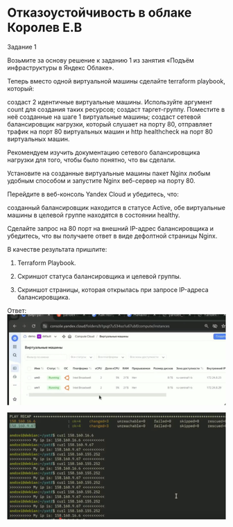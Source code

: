 # Отказоустойчивость в облаке Королев Е.В

Задание 1

Возьмите за основу решение к заданию 1 из занятия «Подъём инфраструктуры в Яндекс Облаке».

   Теперь вместо одной виртуальной машины сделайте terraform playbook, который:

   создаст 2 идентичные виртуальные машины. Используйте аргумент count для создания таких ресурсов;
   создаст таргет-группу. Поместите в неё созданные на шаге 1 виртуальные машины;
   создаст сетевой балансировщик нагрузки, который слушает на порту 80, отправляет трафик на порт 80 виртуальных машин и http healthcheck на порт 80 виртуальных машин.

Рекомендуем изучить документацию сетевого балансировщика нагрузки для того, чтобы было понятно, что вы сделали.

   Установите на созданные виртуальные машины пакет Nginx любым удобным способом и запустите Nginx веб-сервер на порту 80.

   Перейдите в веб-консоль Yandex Cloud и убедитесь, что:

   созданный балансировщик находится в статусе Active,
   обе виртуальные машины в целевой группе находятся в состоянии healthy.

   Сделайте запрос на 80 порт на внешний IP-адрес балансировщика и убедитесь, что вы получаете ответ в виде дефолтной страницы Nginx.

В качестве результата пришлите:

1. Terraform Playbook.

2. Скриншот статуса балансировщика и целевой группы.

3. Скриншот страницы, которая открылась при запросе IP-адреса балансировщика.

Ответ:
![1](https://github.com/Evgenii199130/reserv-copy-Yandex-cloud/blob/main/scrin/%D0%A1%D0%BD%D0%B8%D0%BC%D0%BE%D0%BA%20%D1%8D%D0%BA%D1%80%D0%B0%D0%BD%D0%B0%20%D0%BE%D1%82%202024-07-11%2019-34-38.png)

![1](https://github.com/Evgenii199130/reserv-copy-Yandex-cloud/blob/main/scrin/%D0%A1%D0%BD%D0%B8%D0%BC%D0%BE%D0%BA%20%D1%8D%D0%BA%D1%80%D0%B0%D0%BD%D0%B0%20%D0%BE%D1%82%202024-07-11%2019-39-57.png) 
